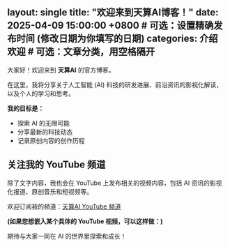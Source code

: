 layout: single
title: "欢迎来到天算AI博客！"
date: 2025-04-09 15:00:00 +0800 # 可选：设置精确发布时间 (修改日期为你填写的日期)
categories: 介绍 欢迎 # 可选：文章分类，用空格隔开
---

大家好！欢迎来到 **天算AI** 的官方博客。

在这里，我将分享关于人工智能 (AI) 科技的研发进展、前沿资讯的影视化解读，以及个人的学习和思考。

**我的目标是：**

*   探索 AI 的无限可能
*   分享最新的科技动态
*   记录原创内容的创作历程

## 关注我的 YouTube 频道

除了文字内容，我也会在 YouTube 上发布相关的视频内容，包括 AI 资讯的影视化报道、原创音乐和短视频等。

欢迎订阅我的频道：[天算AI YouTube 频道](https://www.youtube.com/@jinvjinvbar)

**(如果您想嵌入某个具体的 YouTube 视频，可以这样做：)**
<!-- 
1. 打开那个 YouTube 视频页面。
2. 点击 "分享" (Share) -> "嵌入" (Embed)。
3. 复制提供的 `<iframe ...></iframe>` 代码。
4. 将代码粘贴到这里。
例如:
<iframe width="560" height="315" src="https://www.youtube.com/embed/替换成视频ID" title="YouTube video player" frameborder="0" allow="accelerometer; autoplay; clipboard-write; encrypted-media; gyroscope; picture-in-picture; web-share" allowfullscreen></iframe> 
-->

期待与大家一同在 AI 的世界里探索和成长！

